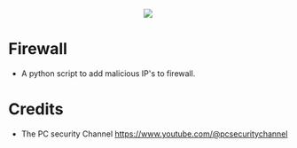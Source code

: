 <p align="center">
  <img src="./source/img/firewall.png">
</p>

# Firewall

- A python script to add malicious IP's to firewall.

# Credits

- The PC security Channel <https://www.youtube.com/@pcsecuritychannel>
